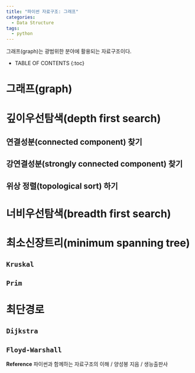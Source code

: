 ```yaml
---
title: "파이썬 자료구조: 그래프"
categories:
  - Data Structure
tags:
  - python
---
```


그래프(graph)는 광범위한 분야에 활용되는 자료구조이다. 

- TABLE OF CONTENTS
{:toc}

# 그래프(graph)

# 깊이우선탐색(depth first search)

## 연결성분(connected component) 찾기

## 강연결성분(strongly connected component) 찾기

## 위상 정렬(topological sort) 하기

# 너비우선탐색(breadth first search)

# 최소신장트리(minimum spanning tree)

## `Kruskal`

## `Prim`

# 최단경로

## `Dijkstra`

## `Floyd-Warshall`

**Reference** 파이썬과 함께하는 자료구조의 이해 / 양성봉 지음 / 생능출판사
